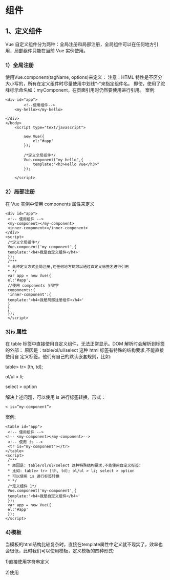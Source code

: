 # 组件

## 1、定义组件

Vue 自定义组件分为两种：全局注册和局部注册，全局组件可以在任何地方引用，局部组件只能在当前 Vue 实例使用。

### 1）全局注册

使用Vue.component(tagName, options)来定义：
注意：HTML 特性是不区分大小写的，所有在定义组件时尽量使用中划线“-”来指定组件名。
即使，使用了驼峰标示命名如：myComponent，在页面引用时仍然要使用<my-component>进行引用。
案例:
	
```
<div id="app">
		<!--使用组件-->
	<my-hello></my-hello>
			
</div>
</body>
	<script type="text/javascript">
		
		new Vue({
			el:"#app"
		});
		
		/*定义全局组件*/
		Vue.component("my-hello",{
			template:"<h3>Hello Vue</h3>"
		});
		
	</script>
  ```
  
### 2）局部注册
在 Vue 实例中使用 components 属性来定义
```
<div id="app">
 <!-- 使用组件 -->
 <my-component></my-component>
 <inner-component></inner-component>
</div>
<script>
 /*定义全局组件*/
 Vue.component('my-component',{
 template:'<h4>我是自定义组件</h4>'
 });
 /***
 * 此种定义方式全局注册,在任何地方都可以通过自定义标签名进行引用
 * */
 var app = new Vue({
 el:'#app',
 //使用 components 关键字
 components:{
 'inner-component':{
 template:'<h4>我是局部注册组件</h4>'
 }
 }
 });
 </script>

 ```
 
 ### 3)is 属性
在 table 标签中直接使用自定义组件，无法正常显示。DOM 解析时会解析到<table>标签的外部：
原因是：table/ol/ul/select 这种 html 标签有特殊的结构要求,不能直接使用自
定义标签。他们有自己的默认嵌套规则，比如:
	
table> tr> [th, td];
	
ol/ul > li;

select > option

解决上述问题，可以使用 is 进行标签转换，形式：

```< is=”my-component”>```

案例:

```
<table id="app">
 <!-- 使用组件 -->
<!-- <my-component></my-component>-->
 <!-- 使用 is -->
 <tr is="my-component"></tr>
</table>
<script>
 /***
 * 原因是: table/ol/ul/select 这种特殊结构要求,不能使用自定义标签:
 * 比如: table> tr> [th, td]; ol/ul > li; select > option
 * 可以使用 is 进行标签转换
 * */
 /*定义组件 1*/
 Vue.component('my-component',{
 template:'<h4>我是自定义组件</h4>'
 });
 var app = new Vue({
 el:'#app'
 });
</script>
```
### 4)模板

当模板的html结构比较复杂时，直接在template属性中定义就不现实了，效率也会很低，此时我们可以使用模板，定义模板的四种形式:

1)直接使用字符串定义

2)使用<script type="text/x-template">
	
3)使用<template>标签
	
4)使用.vue组件，需要使用模块加载机制

在使用直接字符串模板时、x-template和.vue组件时,不需要is进行转义。

### 5)data属性

通过 data 属性指定自定义组件的初始数据，要求 data 必须是一个函数，如果不是函数就会报错。

案例:
```
<script type="text/javascript">
		/*定义组件需要在实例化vue之前*/
		Vue.component("my-hello",{
			template:"<button @click='count++'>按钮{{count}}</button>",
			// 定义组件内部data: 必须通过函数定义
			data:function(){
				return {count:0};
			}
		});
		
		
		new Vue({
			el:"#app",
			data:{
				
			}
		});
		
	</script>
```

### 6)Props属性

组件可以嵌套使用，叫做父子组件。那么父组件经常要给子组件传递数据这叫做父子组件通信。

父子组件的关系可以总结为 props 向下传递，事件向上传递。

父组件通过 props 给子组件下发数据，子组件通过事件给父组件发送消息。
				
1、在父组件中定义数据

2、在使用组件时，绑定父组件中的数据

3、在子组件中通过props属性声明父组件中传递过来的参数

4、在template属性中使用父组件中的参数

案例:
```
<script type="text/javascript">
		/*定义组件需要在实例化vue之前*/
		Vue.component("my-hello",{
			// 声明父组件传递过来的参数
			props:["txt1","txt2"],
			template:"<div>{{txt1}}：{{txt2}}</div>"
		});
		
		
		new Vue({
			el:"#app",
			data:{
				msg:"来自系统的消息",
				txt:"Hello Vue!"
			}
		});
		
	</script>
```
### 7)props校验

子组件在接收父组件传入数据时, 可以进行props校验，来确保数据的格式和是否必传。可以指定一下属性：

1) type: 指定数据类型 String Number Object ...注意不能使用字符串数组，只能是对象大写形式

2) required: 指定是否必必须输入

3) default: 给默认值或者自定义函数返回默认值

4) validator: 自定义函数校验	

注意:
**非props属性:引用子组件时，非定义的props属性,自动合并到子组件上,class和style也会自动合并。**

案例
```
<div id="app">
			<!--使用组件-->
			<my-hello class="item" style="font-size: 30px;color:pink;"  ></my-hello>
		</div>
		
		
	</body>
	
	<script type="text/javascript">
		/*定义组件需要在实例化vue之前*/
		Vue.component("my-hello",{
			template:"<span class='test' style='color:red'>Vue</span>"
		});
		
		
		new Vue({
			el:"#app"
			
		});
```



